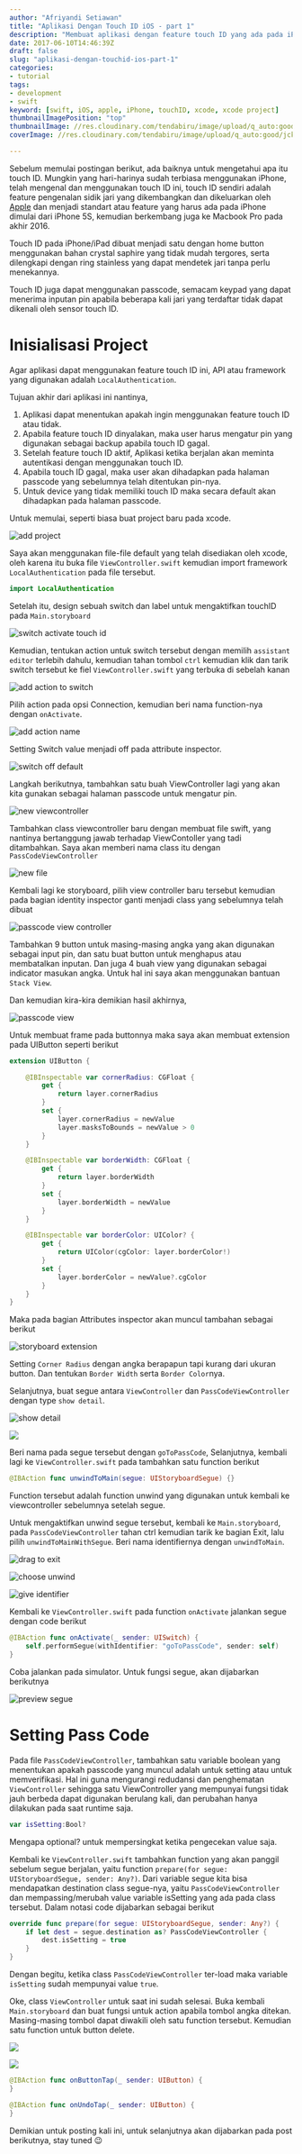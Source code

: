 ```yaml
---
author: "Afriyandi Setiawan"
title: "Aplikasi Dengan Touch ID iOS - part 1"
description: "Membuat aplikasi dengan feature touch ID yang ada pada iPhone/iPad atau menggunakan passcode - part 1"
date: 2017-06-10T14:46:39Z
draft: false
slug: "aplikasi-dengan-touchid-ios-part-1"
categories: 
- tutorial
tags: 
- development
- swift
keyword: [swift, iOS, apple, iPhone, touchID, xcode, xcode project]
thumbnailImagePosition: "top"
thumbnailImage: //res.cloudinary.com/tendabiru/image/upload/q_auto:good/jckmr55tuxygcxqngkni.jpg
coverImage: //res.cloudinary.com/tendabiru/image/upload/q_auto:good/jckmr55tuxygcxqngkni.jpg

---
```


Sebelum memulai postingan berikut, ada baiknya untuk mengetahui apa itu touch ID. Mungkin yang hari-harinya sudah terbiasa menggunakan iPhone, telah mengenal dan menggunakan touch ID ini, touch ID sendiri adalah feature pengenalan sidik jari yang dikembangkan dan dikeluarkan oleh [Apple](https://en.wikipedia.org/wiki/Apple_Inc.) dan menjadi standart atau feature yang harus ada pada iPhone dimulai dari iPhone 5S, kemudian berkembang juga ke Macbook Pro pada akhir 2016.
<!-- more -->

Touch ID pada iPhone/iPad dibuat menjadi satu dengan home button menggunakan bahan crystal saphire yang tidak mudah tergores, serta dilengkapi dengan ring stainless yang dapat mendetek jari tanpa perlu menekannya.

Touch ID juga dapat menggunakan passcode, semacam keypad yang dapat menerima inputan pin apabila beberapa kali jari yang terdaftar tidak dapat dikenali oleh sensor touch ID.

# Inisialisasi Project

Agar aplikasi dapat menggunakan feature touch ID ini, API atau framework yang digunakan adalah `LocalAuthentication`.

Tujuan akhir dari aplikasi ini nantinya,

1. Aplikasi dapat menentukan apakah ingin menggunakan feature touch ID atau tidak.
2. Apabila feature touch ID dinyalakan, maka user harus mengatur pin yang digunakan sebagai backup apabila touch ID gagal.
3. Setelah feature touch ID aktif, Aplikasi ketika berjalan akan meminta autentikasi dengan menggunakan touch ID. 
4. Apabila touch ID gagal, maka user akan dihadapkan pada halaman passcode yang sebelumnya telah ditentukan pin-nya.
5. Untuk device yang tidak memiliki touch ID maka secara default akan dihadapkan pada halaman passcode.

Untuk memulai, seperti biasa buat project baru pada xcode.

![add project](https://res.cloudinary.com/tendabiru/image/upload/q_20,w_0.6/v1491643513/jslkbnzykeigvpudgypc.png)

Saya akan menggunakan file-file default yang telah disediakan oleh xcode, oleh karena itu buka file `ViewController.swift` kemudian import framework `LocalAuthentication` pada file tersebut.

```swift
import LocalAuthentication
```

Setelah itu, design sebuah switch dan label untuk mengaktifkan touchID pada `Main.storyboard`

![switch activate touch id](https://res.cloudinary.com/tendabiru/image/upload/q_auto:good/g4miaolyqj9ppdo2awdf.png#center)

Kemudian, tentukan action untuk switch tersebut dengan memilih `assistant editor` terlebih dahulu, kemudian tahan tombol `ctrl` kemudian klik dan tarik switch tersebut ke fiel `ViewController.swift` yang terbuka di sebelah kanan

![add action to switch](https://res.cloudinary.com/tendabiru/image/upload/q_auto:good,w_0.6/gbre8k9slqidnz4ysbsa.png#center)

Pilih action pada opsi Connection, kemudian beri nama function-nya dengan `onActivate`.

![add action name](https://res.cloudinary.com/tendabiru/image/upload/q_auto:good,w_0.6/p7tyfcgdpjuqctqztdtt.png#center)

Setting Switch value menjadi off pada attribute inspector.

![switch off default](https://res.cloudinary.com/tendabiru/image/upload/q_auto:good,w_0.6/eceqymfpapp9odh4mqu8.png#center)

Langkah berikutnya, tambahkan satu buah ViewController lagi yang akan kita gunakan sebagai halaman passcode untuk mengatur pin.

![new viewcontroller](https://res.cloudinary.com/tendabiru/image/upload/q_auto:good,w_0.6/bl9sllyhlgqokdkdtubg.png)

Tambahkan class viewcontroller baru dengan membuat file swift, yang nantinya bertanggung jawab terhadap ViewContoller yang tadi ditambahkan. Saya akan memberi nama class itu dengan `PassCodeViewController`

![new file](https://res.cloudinary.com/tendabiru/image/upload/q_auto:good,w_0.6/jrxh2rnmrwp9vr9yvajb.png)

Kembali lagi ke storyboard, pilih view controller baru tersebut kemudian pada bagian identity inspector ganti menjadi class yang sebelumnya telah dibuat

![passcode view controller](https://res.cloudinary.com/tendabiru/image/upload/q_auto:good,w_0.6/zmevqkznjzsspdmv7zkz.png#center)

Tambahkan 9 button untuk masing-masing angka yang akan digunakan sebagai input pin, dan satu buat button untuk menghapus atau membatalkan inputan. Dan juga 4 buah view yang digunakan sebagai indicator masukan angka. Untuk hal ini saya akan menggunakan bantuan `Stack View`.

Dan kemudian kira-kira demikian hasil akhirnya,

![passcode view](https://res.cloudinary.com/tendabiru/image/upload/q_auto:good,w_0.6/wmpdcspfhz5klaf11xwa.png#center)

Untuk membuat frame pada buttonnya maka saya akan membuat extension pada UIButton seperti berikut

```swift
extension UIButton {

    @IBInspectable var cornerRadius: CGFloat {
        get {
            return layer.cornerRadius
        }
        set {
            layer.cornerRadius = newValue
            layer.masksToBounds = newValue > 0
        }
    }

    @IBInspectable var borderWidth: CGFloat {
        get {
            return layer.borderWidth
        }
        set {
            layer.borderWidth = newValue
        }
    }

    @IBInspectable var borderColor: UIColor? {
        get {
            return UIColor(cgColor: layer.borderColor!)
        }
        set {
            layer.borderColor = newValue?.cgColor
        }
    }
}
```

Maka pada bagian Attributes inspector akan muncul tambahan sebagai berikut

![storyboard extension](https://res.cloudinary.com/tendabiru/image/upload/q_auto:good,w_0.6/xqvombs1b1g4wf113mzf.png#center)

Setting `Corner Radius` dengan angka berapapun tapi kurang dari ukuran button. Dan tentukan `Border Width`  serta `Border Color`nya.

Selanjutnya, buat segue antara `ViewController` dan `PassCodeViewController` dengan type `show detail`.

![show detail](https://res.cloudinary.com/tendabiru/image/upload/q_auto:good,w_0.6/fbekrd9whibgzlwvbl6m.png)

![](https://res.cloudinary.com/tendabiru/image/upload/q_auto:good,w_0.6/ytq5vs19q1vdirgmiupe.png#center)

Beri nama pada segue tersebut dengan `goToPassCode`, Selanjutnya, kembali lagi ke `ViewController.swift` pada tambahkan satu function berikut

```swift
@IBAction func unwindToMain(segue: UIStoryboardSegue) {}
```

Function tersebut adalah function unwind yang digunakan untuk kembali ke viewcontroller sebelumnya setelah segue.

Untuk mengaktifkan unwind segue tersebut, kembali ke `Main.storyboard`, pada `PassCodeViewController` tahan ctrl kemudian tarik ke bagian Exit, lalu pilih `unwindToMainWithSegue`. Beri nama identifiernya dengan `unwindToMain`.

![drag to exit](https://res.cloudinary.com/tendabiru/image/upload/q_auto:good,w_0.6/yq7tkrjyursysi3pgfl5.png)

![choose unwind](https://res.cloudinary.com/tendabiru/image/upload/q_auto:good,w_0.6/cg6jk6alw4unkddozbki.png#center)

![give identifier](https://res.cloudinary.com/tendabiru/image/upload/q_auto:good,w_0.6/utg4k84lwxgrlex1g7w5.png#center)

Kembali ke `ViewController.swift` pada function `onActivate` jalankan segue dengan code berikut

```swift
@IBAction func onActivate(_ sender: UISwitch) {
    self.performSegue(withIdentifier: "goToPassCode", sender: self)
}
```

Coba jalankan pada simulator. Untuk fungsi segue, akan dijabarkan berikutnya

![preview segue](https://res.cloudinary.com/tendabiru/image/upload/q_auto:good,w_0.6/uufv0pysmdro0elzvcbb.gif#center)

# Setting Pass Code

Pada file `PassCodeViewController`, tambahkan satu variable boolean yang menentukan apakah passcode yang muncul adalah untuk setting atau untuk memverifikasi. Hal ini guna mengurangi redudansi dan penghematan `ViewController` sehingga satu ViewController yang mempunyai fungsi tidak jauh berbeda dapat digunakan berulang kali, dan perubahan hanya dilakukan pada saat runtime saja.

```swift
var isSetting:Bool?
```

Mengapa optional? untuk mempersingkat ketika pengecekan value saja.

Kembali ke `ViewController.swift` tambahkan function yang akan panggil sebelum segue berjalan, yaitu function `prepare(for segue: UIStoryboardSegue, sender: Any?)`. Dari variable segue kita bisa mendapatkan destination class segue-nya, yaitu `PassCodeViewController` dan mempassing/merubah value variable isSetting yang ada pada class tersebut. Dalam notasi code dijabarkan sebagai berikut

```swift
override func prepare(for segue: UIStoryboardSegue, sender: Any?) {
    if let dest = segue.destination as? PassCodeViewController {
        dest.isSetting = true
    }
}
```

Dengan begitu, ketika class `PassCodeViewController` ter-load maka variable `isSetting` sudah mempunyai value `true`.

Oke, class `ViewController` untuk saat ini sudah selesai. Buka kembali `Main.storyboard` dan buat fungsi untuk action apabila tombol angka ditekan. Masing-masing tombol dapat diwakili oleh satu function tersebut. Kemudian satu function untuk button delete.

![](https://res.cloudinary.com/tendabiru/image/upload/q_auto:good,w_0.6/mvfskmzzoezxwufkhmqd.png#center)

![](https://res.cloudinary.com/tendabiru/image/upload/q_auto:good,w_0.6/znspuwxyrcqachkkjm9y.png#center)

```swift
@IBAction func onButtonTap(_ sender: UIButton) {
}

@IBAction func onUndoTap(_ sender: UIButton) {
}
```

Demikian untuk posting kali ini, untuk selanjutnya akan dijabarkan pada post berikutnya, stay tuned 😉 
